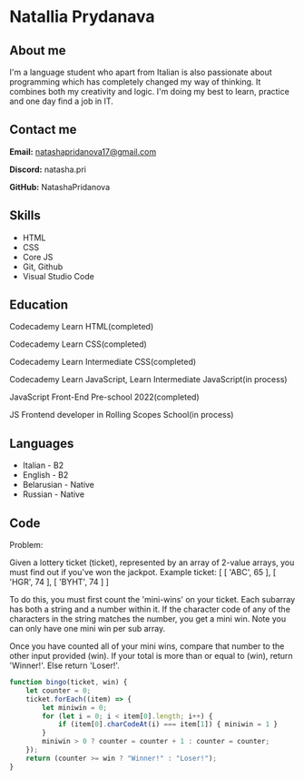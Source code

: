 # Natallia Prydanava #

## About me ##
I'm a language student who apart from Italian is also passionate about programming which has completely changed my way of thinking. It combines both my creativity and logic. I'm doing my best to learn, practice and one day find a job in IT.

## Contact me ##
**Email:** natashapridanova17@gmail.com


**Discord:** natasha.pri


**GitHub:** NatashaPridanova

## Skills ##
* HTML
* CSS
* Core JS
* Git, Github
* Visual Studio Code

## Education ##
Codecademy Learn HTML(completed)


Codecademy Learn CSS(completed)


Codecademy Learn Intermediate CSS(completed)


Codecademy Learn JavaScript, Learn Intermediate JavaScript(in process)





JavaScript Front-End Pre-school 2022(completed)


JS Frontend developer in Rolling Scopes School(in process)

## Languages ##
* Italian - B2
* English - B2  
* Belarusian - Native
* Russian - Native

## Code ##
Problem:


Given a lottery ticket (ticket), represented by an array of 2-value arrays, you must find out if you've won the jackpot.
Example ticket:
[ [ 'ABC', 65 ], [ 'HGR', 74 ], [ 'BYHT', 74 ] ]


To do this, you must first count the 'mini-wins' on your ticket. Each subarray has both a string and a number within it. If the character code of any of the characters in the string matches the number, you get a mini win. Note you can only have one mini win per sub array.


Once you have counted all of your mini wins, compare that number to the other input provided (win). If your total is more than or equal to (win), return 'Winner!'. Else return 'Loser!'.

```javascript
function bingo(ticket, win) {
    let counter = 0;
    ticket.forEach((item) => {
        let miniwin = 0;
        for (let i = 0; i < item[0].length; i++) {
            if (item[0].charCodeAt(i) === item[1]) { miniwin = 1 }
        }
        miniwin > 0 ? counter = counter + 1 : counter = counter;
    });
    return (counter >= win ? "Winner!" : "Loser!");
}
```
